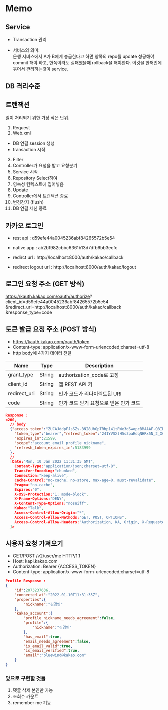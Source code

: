 # Memo

## Service

- Transaction 관리

- 서비스의 의미:  
은행 서비스에서 A가 B에게 송금한다고 하면 양쪽의 repo를 update 성공해야 commit 해야 하고, 한쪽이라도 실패했을때 rollback을 해야한다. 이것을 한꺼번에 묶어서 관리하는것이 service.

## DB 격리수준

## 트랜잭션

일이 처리되기 위한 가장 작은 단위.

1. Request
2. Web.xml
  - DB 연결 session 생성
  - transaction 시작
3. Filter
4. Controller가 요청을 받고 요청분기
5. Service 시작
6. Repository Select하여
7. 영속성 컨텍스트에 집어넣음
8. Update
9. Controller에서 트랜잭션 종료
10. 변경감지 (flush)
11. DB 연결 세션 종료

## 카카오 로그인

- rest api : d59efe44a0045236abf84265572b5e54
- native app : ab2b1982cbbc6361b13d7dfb6bb3ecfc

- redirct url : http://localhost:8000/auth/kakao/callback
- redirect logout url :  http://localhost:8000/auth/kakao/logout

## 로그인 요청 주소 (GET 방식)

https://kauth.kakao.com/oauth/authorize?
  client_id=d59efe44a0045236abf84265572b5e54
  &redirect_uri=http://localhost:8000/auth/kakao/callback
  &response_type=code

## 토큰 발급 요청 주소 (POST 방식)

- https://kauth.kakao.com/oauth/token
- Content-type: application/x-www-form-urlencoded;charset=utf-8
- http body에 4가지 데이터 전달

| Name         | Type   | Description
| ------------ | ------ | -
| grant_type   | String | authorization_code로 고정
| client_id	   | String | 앱 REST API 키
| redirect_uri | String | 인가 코드가 리다이렉트된 URI	
| code         | String | 인가 코드 받기 요청으로 얻은 인가 코드

```json
Response : 
<200,
  // body
  {"access_token":"ZUCAJddpFJsSZs-BNI8UhGpTRhp141tRWe3dSwopcBMAAAF-Q8IDKg",
    "token_type":"bearer","refresh_token":"241YVSXlH5s3paEdqNHRx5N_2_XCJyG-ZlvITwopcBMAAAF-Q8IDKA",
    "expires_in":21599,
    "scope":"account_email profile_nickname",
    "refresh_token_expires_in":5183999
  },
  //
  [Date:"Mon, 10 Jan 2022 11:31:35 GMT", 
    Content-Type:"application/json;charset=utf-8", 
    Transfer-Encoding:"chunked", 
    Connection:"keep-alive", 
    Cache-Control:"no-cache, no-store, max-age=0, must-revalidate", 
    Pragma:"no-cache", 
    Expires:"0", 
    X-XSS-Protection:"1; mode=block", 
    X-Frame-Options:"DENY", 
    X-Content-Type-Options:"nosniff", 
    Kakao:"Talk", 
    Access-Control-Allow-Origin:"*", 
    Access-Control-Allow-Methods:"GET, POST, OPTIONS", 
    Access-Control-Allow-Headers:"Authorization, KA, Origin, X-Requested-With, Content-Type, Accept"
  ]>
```

## 사용자 요청 가져오기

- GET/POST /v2/user/me HTTP/1.1
- Host: kapi.kakao.com
- Authorization: Bearer {ACCESS_TOKEN}
- Content-type: application/x-www-form-urlencoded;charset=utf-8

```json
Profile Response : 
{
    "id":2073237636,
    "connected_at":"2022-01-10T11:31:35Z",
    "properties":{
        "nickname":"김경빈"
    },
    "kakao_account":{
        "profile_nickname_needs_agreement":false,
        "profile":{
            "nickname":"김경빈"
        },
        "has_email":true,
        "email_needs_agreement":false,
        "is_email_valid":true,
        "is_email_verified":true,
        "email":"bluewind@kakao.com"
    }
}
```

### 앞으로 구현할 것들

1. 댓글 삭제 본인만 가능
2. 조회수 카운트
3. remember me 기능